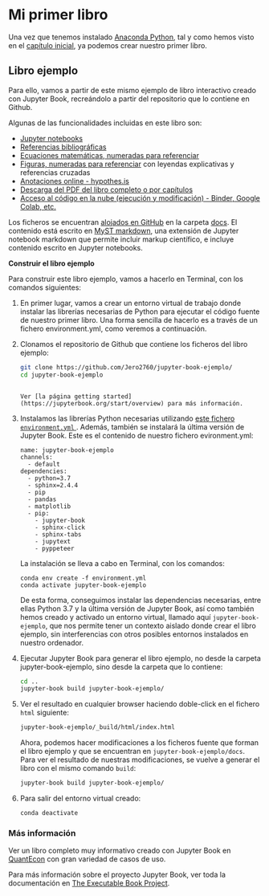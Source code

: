 # Mi primer libro

Una vez que tenemos instalado [Anaconda Python](https://www.anaconda.com/distribution/), tal y como hemos visto en el [capítulo inicial](/docs/chapter0/installation), ya podemos crear nuestro primer libro.

## Libro ejemplo

Para ello, vamos a partir de este mismo ejemplo de libro interactivo creado con Jupyter Book, recreándolo a partir del repositorio que lo contiene en Github.

Algunas de las funcionalidades incluidas en este libro son:

* [Jupyter notebooks](https://executablebooks.github.io/quantecon-mini-example/docs/python_by_example.html#version-1)
* [Referencias bibliográficas](https://executablebooks.github.io/quantecon-mini-example/docs/about_py.html#bibliography)
* [Ecuaciones matemáticas, numeradas para referenciar](https://executablebooks.github.io/quantecon-mini-example/docs/python_by_example.html#another-application)
* [Figuras, numeradas para referenciar](https://executablebooks.github.io/quantecon-mini-example/docs/getting_started.html#jupyter-notebooks) con leyendas explicativas y referencias cruzadas
* [Anotaciones online - hypothes.is ](https://jupyterbook.org/interactive/comments.html)
* [Descarga del PDF del libro completo o por capítulos](https://jupyterbook.org/advanced/pdf.html)
* [Acceso al código en la nube (ejecución y modificación) - Binder, Google Colab, etc.](https://jupyterbook.org/interactive/launchbuttons.html)

Los ficheros se encuentran [alojados en GitHub](https://github.com/Jero2760/jupyter-book-ejemplo/)
en la carpeta [docs](https://github.com/Jero2760/jupyter-book-ejemplo/docs/).
El contenido está escrito en [MyST markdown](https://jupyterbook.org/content/myst), una extensión de Jupyter notebook markdown que permite incluir markup científico, e incluye contenido escrito en Jupyter notebooks.

**Construir el libro ejemplo**

Para construir este libro ejemplo, vamos a hacerlo en Terminal, con los comandos siguientes:

1. En primer lugar, vamos a crear un entorno virtual de trabajo donde instalar las librerías necesarias de Python para ejecutar el código fuente de nuestro primer libro. Una forma sencilla de hacerlo es a través de un fichero environment.yml, como veremos a continuación. 

2. Clonamos el repositorio de Github que contiene los ficheros del libro ejemplo:

    ```bash
    git clone https://github.com/Jero2760/jupyter-book-ejemplo/
    cd jupyter-book-ejemplo
    ```

    ````{margin}

    Ver [la página getting started](https://jupyterbook.org/start/overview) para más información.
    ````

3. Instalamos las librerías Python necesarias utilizando [este fichero `environment.yml` ](https://github.com/Jero2760/jupyter-book-ejemplo/blob/master/environment.yml).
   Además, también se instalará la última versión de Jupyter Book. Este es el contenido de nuestro fichero evironment.yml:

	```shell
	name: jupyter-book-ejemplo
	channels:
  	  - default
	dependencies:
  	  - python=3.7
  	  - sphinx=2.4.4
  	  - pip
  	  - pandas
  	  - matplotlib
  	  - pip:
        - jupyter-book
        - sphinx-click
        - sphinx-tabs
        - jupytext
        - pyppeteer
	```

	La instalación se lleva a cabo en Terminal, con los comandos:
	```shell
	conda env create -f environment.yml
	conda activate jupyter-book-ejemplo
	```

	De esta forma, conseguimos instalar las dependencias necesarias, entre ellas Python 		3.7 y la última versión de Jupyter Book, así como también hemos creado y activado un entorno virtual, llamado aquí `jupyter-book-ejemplo`, que nos permite tener un contexto aislado donde crear el libro ejemplo, sin interferencias con otros posibles entornos instalados en nuestro ordenador.

4. Ejecutar Jupyter Book para generar el libro ejemplo, no desde la carpeta jupyter-book-ejemplo, sino desde la carpeta que lo contiene:

    ```bash
    cd ..
    jupyter-book build jupyter-book-ejemplo/
    ```

5. Ver el resultado en cualquier browser haciendo doble-click en el fichero `html` siguiente:

    ```bash
    jupyter-book-ejemplo/_build/html/index.html
    ```

	Ahora, podemos hacer modificaciones a los ficheros fuente que forman el libro ejemplo y que se encuentran en ``jupyter-book-ejemplo/docs``. Para ver el resultado de nuestras modificaciones, se vuelve a generar el libro con el mismo comando `build`: 

	```bash
	jupyter-book build jupyter-book-ejemplo/
	```

6. Para salir del entorno virtual creado:

	```shell
	conda deactivate
	```

### Más información

Ver un libro completo muy informativo creado con Jupyter Book en [QuantEcon](https://executablebooks.github.io/quantecon-example/docs/index.html)
con gran variedad de casos de uso.

Para más información sobre el proyecto Jupyter Book, ver toda la documentación en [The Executable Book Project](https://ebp.jupyterbook.org/).

